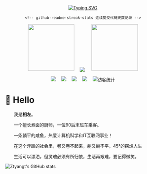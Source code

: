 
  <!-- dynamic typing effect 动态打字效果 -->
  <div align="center">
    <a href="https://www.ztyang.com">
      <a href="https://git.io/typing-svg"><img src="https://readme-typing-svg.demolab.com?font=Fira+Code&pause=1000&color=70A4FC&center=true&vCenter=true&width=435&lines=%E5%BF%B5%E5%BF%B5%E4%B8%8D%E5%BF%98%EF%BC%8C%E5%BF%85%E6%9C%89%E5%9B%9E%E5%93%8D%EF%BC%81;%E5%94%AF%E7%83%AD%E7%88%B1%E5%8F%AF%E6%8A%B5%E5%B2%81%E6%9C%88%E6%BC%AB%E9%95%BF%E3%80%82" alt="Typing SVG" /></a>
    </a>
  
    <!-- github-readme-streak-stats 连续提交代码天数记录 -->
  <img width="150" src="/assets/right.svg" />&emsp;
  <img align="center" src="https://github-readme-streak-stats.herokuapp.com?user=ztyangt&theme=tokyonight&hide_border=true&locale=zh_Hans&date_format=%5BY.%5Dn.j" />
  &emsp;
  <img width="150" src="/assets/left.svg" />
    
  </div>
  
  
  
  <!-- profile logo 个人资料徽标 -->
  <div align="center">
    <a href="https://www.ztyang.com/"><img src="https://img.shields.io/badge/Website-博客-blue" /></a>&emsp;
    <a href="https://kodo.ztyang.com/img/wechatqrcode.jpg"><img src="https://img.shields.io/badge/WeChat-微信-07c160" /></a>&emsp;
    <a href="https://kodo.ztyang.com/img/qqqrcode.jpg"><img src="https://img.shields.io/badge/QQ-qq-0e9bf" /></a>&emsp;
    <a href="https://space.bilibili.com/351669544/"><img src="https://img.shields.io/badge/Bilibili-B站-ff69b4" /></a>&emsp;
        <!-- visitor statistics logo 访客数统计徽标 -->
    <img src="https://visitor-badge.glitch.me/badge?page_id=ztyangt" alt="访客统计" />
  </div>




<!-- About me 关于我 -->
#  🙋 Hello


<p>&emsp;&emsp;我是<strong>相左</strong>。</p>
<p>&emsp;&emsp;一个擅长煮面的厨师，一位90后末班车乘客。</p>
<p>&emsp;&emsp;一条躺平的咸鱼，热爱计算机科学和IT互联网事业！</p>
<p>&emsp;&emsp;在这个浮躁的社会里，卷又卷不起来，躺又躺不平，45°的摆烂人生</p>
<p>&emsp;&emsp;生活可以漂泊，但灵魂必须有所归依，生活再艰难，要记得微笑。</p>



  
![Ztyangt's GitHub stats](https://github-readme-stats.vercel.app/api?username=ztyangt&count_private=true&show_icons=true&&theme=github_dark)
<!-- [![Top Langs](https://github-readme-stats.vercel.app/api/top-langs/?username=ztyangt)](https://github.com/anuraghazra/github-readme-stats) -->
